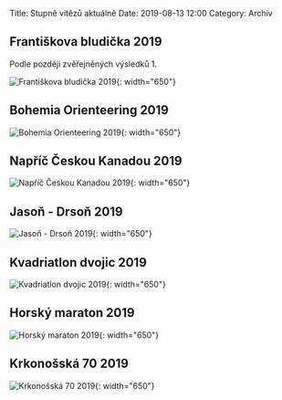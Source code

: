 Title: Stupně vítězů aktuálně
Date: 2019-08-13 12:00
Category: Archív

Františkova bludička 2019
------------------

Podle později zvěřejněných výsledků 1.

![Františkova bludička 2019]({static}/static/archiv/stupne-vitezu-aktualne/frantiskova-bludicka-2019.jpg){: width="650"}

Bohemia Orienteering 2019
------------------

![Bohemia Orienteering 2019]({static}/static/archiv/stupne-vitezu-aktualne/bohemia-2019.jpg){: width="650"}

Napříč Českou Kanadou 2019
------------------

![Napříč Českou Kanadou 2019]({static}/static/archiv/stupne-vitezu-aktualne/ceska-kanada-2019.jpg){: width="650"}

Jasoň - Drsoň 2019
------------------

![Jasoň - Drsoň 2019]({static}/static/archiv/stupne-vitezu-aktualne/jason-drson-2019.jpg){: width="650"}

Kvadriatlon dvojic 2019
-----------------------

![Kvadriatlon dvojic 2019]({static}/static/archiv/stupne-vitezu-aktualne/kvadriatlon-dvojic-2019.jpg){: width="650"}

Horský maraton 2019
-------------------

![Horský maraton 2019]({static}/static/archiv/stupne-vitezu-aktualne/horsky-maraton-2019.jpg){: width="650"}

Krkonošská 70 2019
------------------

![Krkonošská 70 2019]({static}/static/archiv/stupne-vitezu-aktualne/krkonosska-70-2019.jpg){: width="650"}
